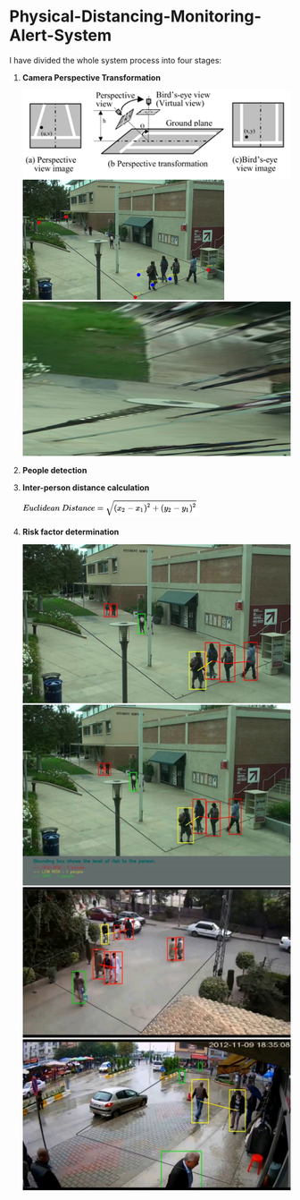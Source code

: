 # Physical-Distancing-Monitoring-Alert-System
I have divided the whole system process into four stages:
1) **Camera Perspective Transformation**

      ![](Images/fig4.png)
      ![](Images/fig5.png)
      ![](Images/fig6.png)
2) **People detection**
3) **Inter-person distance calculation**

      ![](Images/fig12a.png) 
4) **Risk factor determination**

      ![](Images/fig13.png)
      ![](Images/fig16.png)
      ![](Images/fig14.png)
      ![](Images/fig15.png)
